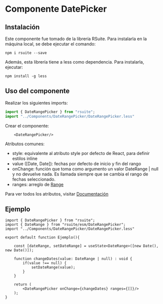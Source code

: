# Componente DatePicker

## Instalación

Este componente fue tomado de la librería RSuite.
Para instalarla en la máquina local, se debe ejecutar el comando:

```
npm i rsuite --save
```

Además, esta librería tiene a less como dependencia. Para instalarla, ejecutar:

```
npm install -g less
```

## Uso del componente

Realizar los siguientes imports:

``` javascript
import { DateRangePicker } from "rsuite";
import "../Components/DateRangePicker/DateRangePicker.less"
```

Crear el componente:

``` JSX
    <DateRangePicker/>
```

Atributos comunes:

* style: equivalente al atributo style por defecto de React, para definir estilos inline
* value ([Date, Date]): fechas por defecto de inicio y fin del rango
* onChange: función que toma como argumento un valor DateRange | null y no devuelve nada. Es llamada siempre que se cambia el rango de fechas seleccionado.
* ranges: arreglo de [Range](https://rsuitejs.com/components/date-range-picker/#code-ts-range-code)

Para ver todos los atributos, visitar [Documentación](https://rsuitejs.com/components/date-range-picker/)

## Ejemplo

``` JSX
import { DateRangePicker } from "rsuite";
import { DateRange } from "rsuite/esm/DateRangePicker";
import "../Components/DateRangePicker/DateRangePicker.less"

export default function Ejemplo(){

    const [dateRange, setDateRange] = useState<DateRange>([new Date(), new Date()]);

    function changeDates(value: DateRange | null) : void {
        if(value !== null) {
            setDateRange(value);
        }
    }

    return (
        <DateRangePicker onChange={changeDates} ranges={[]}/>
    );
}
```